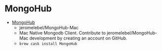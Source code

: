 # MongoHub
- [MongoHub](https://github.com/jeromelebel/MongoHub-Mac)
  -  jeromelebel/MongoHub-Mac
  - Mac Native Mongodb Client. Contribute to jeromelebel/MongoHub-Mac development by creating an account on GitHub.
  - `brew cask install MongoHub`
